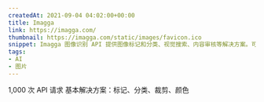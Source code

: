 ```yaml
---
createdAt: 2021-09-04 04:02:00+00:00
title: Imagga
link: https://imagga.com/
thumbnail: https://imagga.com/static/images/favicon.ico
snippet: Imagga 图像识别 API 提供图像标记和分类、视觉搜索、内容审核等解决方案。可在云端和本地使用。
tags:
- AI
- 图片
---
```

1,000 次 API 请求
基本解决方案：标记、分类、裁剪、颜色